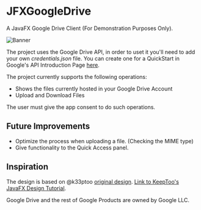 # JFXGoogleDrive
A JavaFX Google Drive Client (For Demonstration Purposes Only).

![Banner](https://github.com/DevTony101/JFXGoogleDrive/blob/master/banner.png)

The project uses the Google Drive API, in order to uset it you'll need to add your own _credentials.json_ file. You can create one 
for a QuickStart in Google's API Introduction Page [here](https://developers.google.com/drive/api/v3/quickstart/java).

The project currently supports the following operations:

- Shows the files currently hosted in your Google Drive Account
- Upload and Download Files

The user must give the app consent to do such operations.

## Future Improvements
- Optimize the process when uploading a file. (Checking the MIME type)
- Give functionality to the Quick Access panel.

## Inspiration
The design is based on @k33ptoo [original design](https://sellfy.com/p/2FwR/).
[Link to KeepToo's JavaFX Design Tutorial](https://www.youtube.com/watch?v=8KFlL4jLt2c).

Google Drive and the rest of Google Products are owned by Google LLC.
